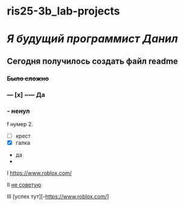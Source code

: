 # ris25-3b_lab-projects
# *Я будущий программист Данил*

## Сегодня получилось создать файл readme ##
###
### **~~Было сложно~~**

### — [x] ~— Да
### - ненул

f нумер
2. 
- [ ]  крест
- [x] галка
* да
* 
I <https://www.roblox.com/>

II [не советую]("https://www.roblox.com/")

III [успех тут][-https://www.roblox.com/]
